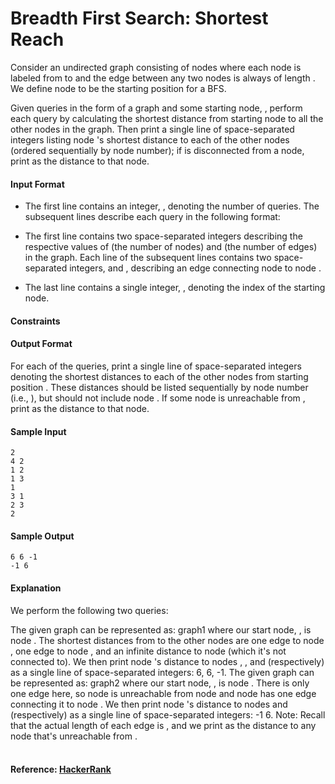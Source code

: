 Breadth First Search: Shortest Reach
====================================
Consider an undirected graph consisting of  nodes where each node is labeled from  to  and the edge between any two nodes is always of length . We define node  to be the starting position for a BFS.

Given  queries in the form of a graph and some starting node, , perform each query by calculating the shortest distance from starting node  to all the other nodes in the graph. Then print a single line of  space-separated integers listing node 's shortest distance to each of the  other nodes (ordered sequentially by node number); if  is disconnected from a node, print  as the distance to that node.

#### Input Format

- The first line contains an integer, , denoting the number of queries. The subsequent lines describe each query in the following format:

- The first line contains two space-separated integers describing the respective values of  (the number of nodes) and  (the number of edges) in the graph.
Each line  of the  subsequent lines contains two space-separated integers,  and , describing an edge connecting node  to node .
- The last line contains a single integer, , denoting the index of the starting node.
#### Constraints

#### Output Format

For each of the  queries, print a single line of  space-separated integers denoting the shortest distances to each of the  other nodes from starting position . These distances should be listed sequentially by node number (i.e., ), but should not include node . If some node is unreachable from , print  as the distance to that node.

#### Sample Input
```
2
4 2
1 2
1 3
1
3 1
2 3
2
```
#### Sample Output
```
6 6 -1
-1 6
```
#### Explanation

We perform the following two queries:

The given graph can be represented as: 
graph1
where our start node, , is node . The shortest distances from  to the other nodes are one edge to node , one edge to node , and an infinite distance to node  (which it's not connected to). We then print node 's distance to nodes , , and  (respectively) as a single line of space-separated integers: 6, 6, -1.
The given graph can be represented as: 
graph2
where our start node, , is node . There is only one edge here, so node  is unreachable from node  and node  has one edge connecting it to node . We then print node 's distance to nodes  and  (respectively) as a single line of space-separated integers: -1 6.
Note: Recall that the actual length of each edge is , and we print  as the distance to any node that's unreachable from .
<br>
<br>
#### Reference: [HackerRank](https://www.hackerrank.com/challenges/bfsshortreach)
